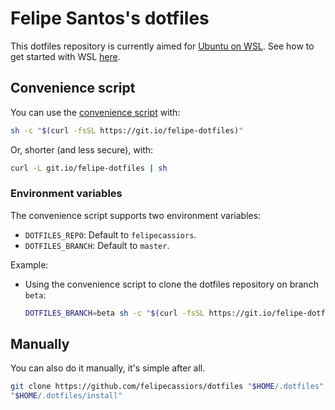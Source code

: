 # Felipe Santos's dotfiles

This dotfiles repository is currently aimed for [Ubuntu on WSL](https://ubuntu.com/wsl). See how to get started with WSL [here](https://docs.microsoft.com/pt-br/windows/wsl/install-win10).

## Convenience script

You can use the [convenience script](./clone_and_install.sh) with:

```bash
sh -c "$(curl -fsSL https://git.io/felipe-dotfiles)"
```

Or, shorter (and less secure), with:

```bash
curl -L git.io/felipe-dotfiles | sh
```

### Environment variables

The convenience script supports two environment variables:

- `DOTFILES_REPO`: Default to `felipecassiors`.
- `DOTFILES_BRANCH`: Default to `master`.

Example:

- Using the convenience script to clone the dotfiles repository on branch `beta`:

  ```bash
  DOTFILES_BRANCH=beta sh -c "$(curl -fsSL https://git.io/felipe-dotfiles)"
  ```

## Manually

You can also do it manually, it's simple after all.

```bash
git clone https://github.com/felipecassiors/dotfiles "$HOME/.dotfiles"
"$HOME/.dotfiles/install"
```
